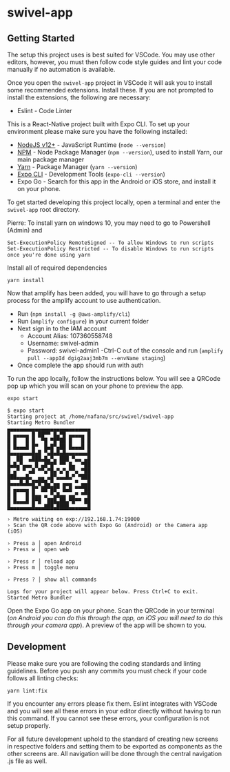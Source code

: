 # swivel-app

## Getting Started

The setup this project uses is best suited for VSCode. You may use other editors, however, you must then follow code style guides and lint your code manually if no automation is available.

Once you open the `swivel-app` project in VSCode it will ask you to install some recommended extensions. Install these. If you are not prompted to install the extensions, the following are necessary:
- Eslint - Code Linter

This is a React-Native project built with Expo CLI. To set up your environment please make sure you have the following installed:
- [NodeJS v12+](https://nodejs.org/en/) - JavaScript Runtime (`node --version`)
- [NPM](https://docs.npmjs.com/) - Node Package Manager (`npm --version`), used to install Yarn, our main package manager
- [Yarn](https://classic.yarnpkg.com/lang/en/docs/install/) - Package Manager (`yarn --version`)
- [Expo CLI](https://docs.expo.dev/workflow/expo-cli/) - Development Tools (`expo-cli --version`)
- Expo Go - Search for this app in the Android or iOS store, and install it on your phone.

To get started developing this project locally, open a terminal and enter the `swivel-app` root directory.

Pierre: To install yarn on windows 10, you may need to go to Powershell (Admin) and 
```
Set-ExecutionPolicy RemoteSigned -- To allow Windows to run scripts 
Set-ExecutionPolicy Restricted -- To disable Windows to run scripts once you're done using yarn
```


Install all of required dependencies
```
yarn install
```

Now that amplify has been added, you will have to go through a setup process for the amplify account to use authentication.
- Run (`npm install -g @aws-amplify/cli`)
- Run (`amplify configure`) in your current folder
- Next sign in to the IAM account
    - Account Alias: 107360558748
    - Username: swivel-admin
    - Password: swivel-admin1
-Ctrl-C out of the console and run (`amplify pull --appId dgig2aaj3mb7m --envName staging`)
- Once complete the app should run with auth

To run the app locally, follow the instructions below. You will see a QRCode pop up which you will scan on your phone to preview the app.

```
expo start

$ expo start
Starting project at /home/nafana/src/swivel/swivel-app
Starting Metro Bundler
▄▄▄▄▄▄▄▄▄▄▄▄▄▄▄▄▄▄▄▄▄▄▄▄▄▄▄
█ ▄▄▄▄▄ █ ██▀▀ █▄▀█ ▄▄▄▄▄ █
█ █   █ █  ▀█ ▀█▀██ █   █ █
█ █▄▄▄█ █▀  █▄█▀▄██ █▄▄▄█ █
█▄▄▄▄▄▄▄█▄█ ▀▄█▄█▄█▄▄▄▄▄▄▄█
█  ██  ▄███▄█▄▀▄ ███ ▀▄▄ ▄█
█▄█▄▀▄▄▄ █ ▄█▀█▀ ▀▀ █▄  ▀██
█ ▄▀ ▀ ▄█ ▀▀▄▀█▄▀▄▀▄▀▀▄ ▀██
███▄▄▄█▄  ▄▄ ▄█▀▄▄▄█▄▀ ▀███
█▄▄▄█▄█▄█▀█▀█▄▀▄▄ ▄▄▄ ▀ ▄▄█
█ ▄▄▄▄▄ █▀ ██▀██▀ █▄█ ▀▀▀██
█ █   █ █▄▄ ▄ ▀▄█▄▄ ▄▄▀ ▀▀█
█ █▄▄▄█ █▀█  ███▄██▄▀█▀▀ ██
█▄▄▄▄▄▄▄█▄▄▄███▄████▄▄▄▄▄▄█

› Metro waiting on exp://192.168.1.74:19000
› Scan the QR code above with Expo Go (Android) or the Camera app (iOS)

› Press a │ open Android
› Press w │ open web

› Press r │ reload app
› Press m │ toggle menu

› Press ? │ show all commands

Logs for your project will appear below. Press Ctrl+C to exit.
Started Metro Bundler
```
Open the Expo Go app on your phone. Scan the QRCode in your terminal (*on Android you can do this through the app, on iOS you will need to do this through your camera app*). A preview of the app will be shown to you.

## Development

Please make sure you are following the coding standards and linting guidelines. Before you push any commits you must check if your code follows all linting checks:

```
yarn lint:fix
```

If you encounter any errors please fix them. Eslint integrates with VSCode and you will see all these errors in your editor directly without having to run this command. If you cannot see these errors, your configuration is not setup properly.

For all future development uphold to the standard of creating new screens in respective folders and setting them to be exported as components as the other screens are. All navigation will be done through the central navigation .js file as well.
